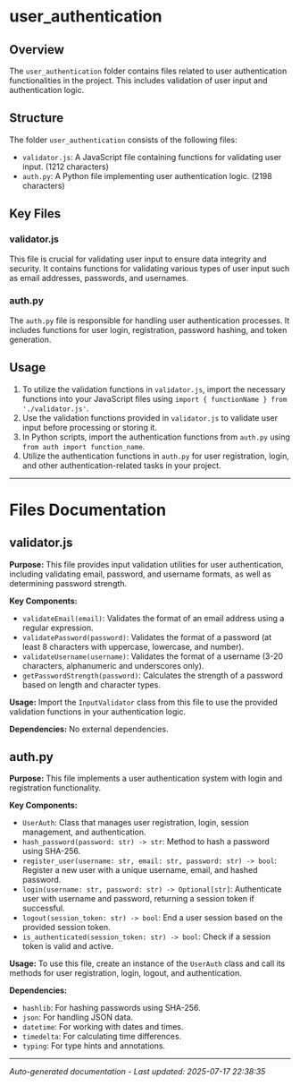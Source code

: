 # user_authentication

## Overview
The `user_authentication` folder contains files related to user authentication functionalities in the project. This includes validation of user input and authentication logic.

## Structure
The folder `user_authentication` consists of the following files:
- `validator.js`: A JavaScript file containing functions for validating user input. (1212 characters)
- `auth.py`: A Python file implementing user authentication logic. (2198 characters)

## Key Files
### validator.js
This file is crucial for validating user input to ensure data integrity and security. It contains functions for validating various types of user input such as email addresses, passwords, and usernames.

### auth.py
The `auth.py` file is responsible for handling user authentication processes. It includes functions for user login, registration, password hashing, and token generation.

## Usage
1. To utilize the validation functions in `validator.js`, import the necessary functions into your JavaScript files using `import { functionName } from './validator.js'`.
2. Use the validation functions provided in `validator.js` to validate user input before processing or storing it.
3. In Python scripts, import the authentication functions from `auth.py` using `from auth import function_name`.
4. Utilize the authentication functions in `auth.py` for user registration, login, and other authentication-related tasks in your project.

---

# Files Documentation

## validator.js

**Purpose:** This file provides input validation utilities for user authentication, including validating email, password, and username formats, as well as determining password strength.

**Key Components:**
- `validateEmail(email)`: Validates the format of an email address using a regular expression.
- `validatePassword(password)`: Validates the format of a password (at least 8 characters with uppercase, lowercase, and number).
- `validateUsername(username)`: Validates the format of a username (3-20 characters, alphanumeric and underscores only).
- `getPasswordStrength(password)`: Calculates the strength of a password based on length and character types.

**Usage:** Import the `InputValidator` class from this file to use the provided validation functions in your authentication logic.

**Dependencies:** No external dependencies.

## auth.py

**Purpose:** This file implements a user authentication system with login and registration functionality.

**Key Components:**
- `UserAuth`: Class that manages user registration, login, session management, and authentication.
- `hash_password(password: str) -> str`: Method to hash a password using SHA-256.
- `register_user(username: str, email: str, password: str) -> bool`: Register a new user with a unique username, email, and hashed password.
- `login(username: str, password: str) -> Optional[str]`: Authenticate user with username and password, returning a session token if successful.
- `logout(session_token: str) -> bool`: End a user session based on the provided session token.
- `is_authenticated(session_token: str) -> bool`: Check if a session token is valid and active.

**Usage:** To use this file, create an instance of the `UserAuth` class and call its methods for user registration, login, logout, and authentication.

**Dependencies:** 
- `hashlib`: For hashing passwords using SHA-256.
- `json`: For handling JSON data.
- `datetime`: For working with dates and times.
- `timedelta`: For calculating time differences.
- `typing`: For type hints and annotations.

---
*Auto-generated documentation - Last updated: 2025-07-17 22:38:35*
